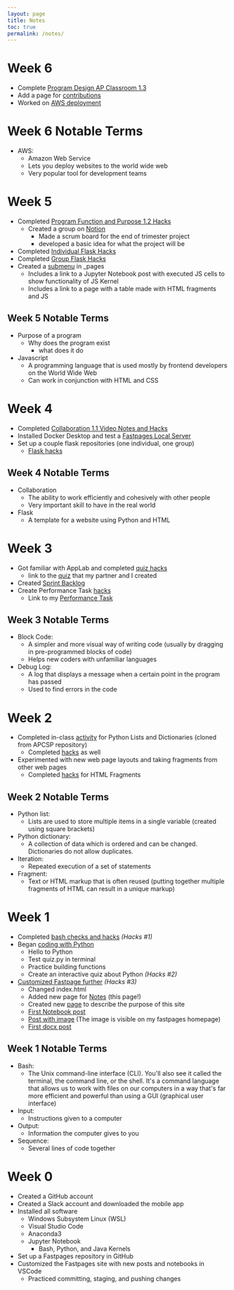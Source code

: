 ```yaml
---
layout: page
title: Notes
toc: true
permalink: /notes/
---
```


# Week 6
- Complete [Program Design AP Classroom 1.3](https://azeem-khan1.github.io/fastpages-project/hacks/programdesign_1-3)
- Add a page for [contributions](https://azeem-khan1.github.io/fastpages-project/contributions)
- Worked on [AWS deployment](https://azeem-khan1.github.io/fastpages-project/hacks/awsdeployment)


# Week 6 Notable Terms
- AWS:
    - Amazon Web Service
    - Lets you deploy websites to the world wide web
    - Very popular tool for development teams



# Week 5
- Completed [Program Function and Purpose 1.2 Hacks](https://azeem-khan1.github.io/fastpages-project/hacks/programfunctionandpurpose_1-2)
    - Created a group on [Notion](https://www.notion.so/)
        - Made a scrum board for the end of trimester project
        - developed a basic idea for what the project will be
- Completed [Individual Flask Hacks](https://azeem-khan1.github.io/fastpages-project/hacks/week5flaskhacks)
- Completed [Group Flask Hacks](https://azeem-khan1.github.io/fastpages-project/hacks/week5groupflaskhacks)
- Created a [submenu]({{site.baseurl}}/submenu) in _pages
    - Includes a link to a Jupyter Notebook post with executed JS cells to show functionality of JS Kernel
    - Includes a link to a page with a table made with HTML fragments and JS


## Week 5 Notable Terms
- Purpose of a program
    - Why does the program exist
        - what does it do
- Javascript
    - A programming language that is used mostly by frontend developers on the World Wide Web
    - Can work in conjunction with HTML and CSS



# Week 4
- Completed [Collaboration 1.1 Video Notes and Hacks](https://azeem-khan1.github.io/fastpages-project/hacks/collaboration_1-1)
- Installed Docker Desktop and test a [Fastpages Local Server](https://azeem-khan1.github.io/fastpages-project/hacks/fastpageslocalserver)
- Set up a couple flask repositories (one individual, one group)
    - [Flask hacks](http://localhost:4000/fastpages-project/hacks/flaskhacks)


## Week 4 Notable Terms
- Collaboration
    - The ability to work efficiently and cohesively with other people
    - Very important skill to have in the real world
- Flask
    - A template for a website using Python and HTML


# Week 3
- Got familiar with AppLab and completed [quiz hacks](https://azeem-khan1.github.io/fastpages-project/hacks/applab_quiz)
    - link to the [quiz](https://studio.code.org/projects/applab/--lWSXIASPrNfBPcrQvILzJ2xavbndxXWCYvtsrp24I) that my partner and I created
- Created [Sprint Backlog](https://azeem-khan1.github.io/fastpages-project/sprintbacklog/)
- Create Performance Task [hacks](https://azeem-khan1.github.io/fastpages-project/hacks/Create_Performance_Task)
    - Link to my [Performance Task](https://studio.code.org/projects/applab/h3hA8Qkx_rMF5kAi65xjePKOq6U5V-0_m-8bFrAyG9w)

## Week 3 Notable Terms
- Block Code:
    - A simpler and more visual way of writing code (usually by dragging in pre-programmed blocks of code)
    - Helps new coders with unfamiliar languages
- Debug Log:
    - A log that displays a message when a certain point in the program has passed
    - Used to find errors in the code



# Week 2
- Completed in-class [activity](https://azeem-khan1.github.io/fastpages-project/hacks/python_lists) for Python Lists and Dictionaries (cloned from APCSP repository)
    - Completed [hacks](https://azeem-khan1.github.io/fastpages-project/hacks/python_lists#Hacks) as well
- Experimented with new web page layouts and taking fragments from other web pages
    - Completed [hacks](https://azeem-khan1.github.io/fastpages-project/hacks/HTML_fragments) for HTML Fragments


## Week 2 Notable Terms

- Python list:
    - Lists are used to store multiple items in a single variable (created using square brackets)
- Python dictionary:
    - A collection of data which is ordered and can be changed. Dictionaries do not allow duplicates.
- Iteration:
    - Repeated execution of a set of statements
- Fragment:
    - Text or HTML markup that is often reused (putting together multiple fragments of HTML can result in a unique markup)



# Week 1
- Completed [bash checks and hacks](https://azeem-khan1.github.io/fastpages-project/hacks/bashhacks) *(Hacks #1)*
- Began [coding with Python](https://azeem-khan1.github.io/fastpages-project/hacks/anatomyofpython)
    - Hello to Python
    - Test quiz.py in terminal
    - Practice building functions
    - Create an interactive quiz about Python *(Hacks #2)*
- [Customized Fastpage further](https://azeem-khan1.github.io/fastpages-project/hacks/fastpageshacks) *(Hacks #3)*
    - Changed index.html
    - Added new page for [Notes](https://azeem-khan1.github.io/fastpages-project/notes/) (this page!)
    - Created new [page](https://azeem-khan1.github.io/fastpages-project/purpose/) to describe the purpose of this site
    - [First Notebook post](https://azeem-khan1.github.io/fastpages-project/jupyter/2022/08/20/JupyterNotebookTest.html)
    - [Post with image](https://azeem-khan1.github.io/fastpages-project/markdown/2022/08/21/test-markdown-post.html) (The image is visible on my fastpages homepage)
    - [First docx post](https://azeem-khan1.github.io/fastpages-project/2022/08/26/firstworddoc.html)


## Week 1 Notable Terms

- Bash:
    - The Unix command-line interface (CLI). You'll also see it called the terminal, the command line, or the shell. It's a command language that allows us to work with files on our computers in a way that's far more efficient and powerful than using a GUI (graphical user interface)
- Input:
    - Instructions given to a computer
- Output:
    - Information the computer gives to you
- Sequence:
    - Several lines of code together



# Week 0
- Created a GitHub account
- Created a Slack account and downloaded the mobile app
- Installed all software
    - Windows Subsystem Linux (WSL)
    - Visual Studio Code
    - Anaconda3
    - Jupyter Notebook
        - Bash, Python, and Java Kernels
- Set up a Fastpages repository in GitHub
- Customized the Fastpages site with new posts and notebooks in VSCode
    - Practiced committing, staging, and pushing changes